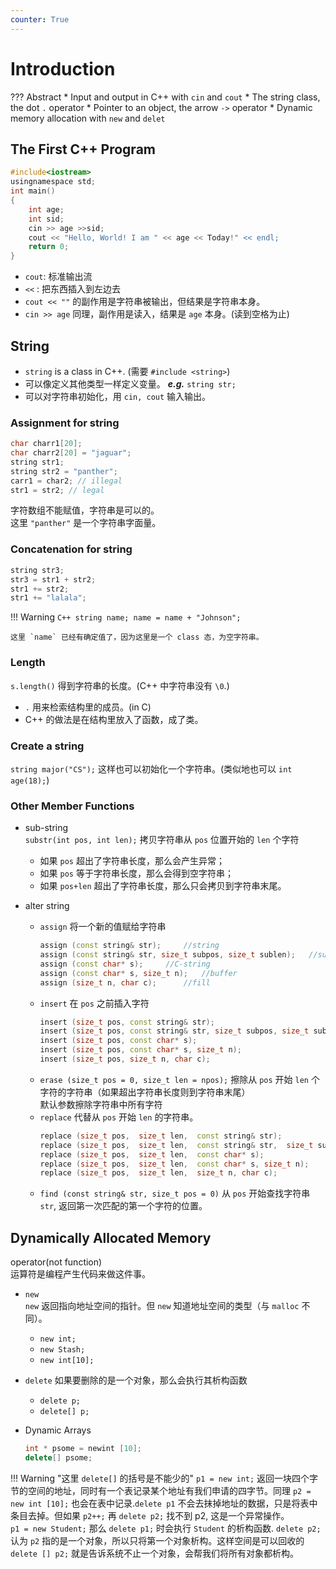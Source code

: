 ```yaml
---
counter: True  
---
```


# Introduction

??? Abstract
    * Input and output in C++ with `cin` and `cout`
    * The string class, the dot `.` operator
    * Pointer to an object, the arrow `->` operator
    * Dynamic memory allocation with `new` and `delet`

## The First C++ Program

``` C++
#include<iostream>
usingnamespace std;
int main()
{  
    int age;
    int sid;
    cin >> age >>sid;
    cout << "Hello, World! I am " << age << Today!" << endl;  
    return 0;
}
```

* `cout`: 标准输出流  
* `<<` : 把东西插入到左边去  
* `cout << ""` 的副作用是字符串被输出，但结果是字符串本身。   
* `cin >> age` 同理，副作用是读入，结果是 `age` 本身。(读到空格为止)

## String

* `string` is a class in C++. (需要 `#include <string>`)  
* 可以像定义其他类型一样定义变量。 ***e.g.*** `string str;`
* 可以对字符串初始化，用 `cin, cout` 输入输出。


### Assignment for string

``` C++
char charr1[20];
char charr2[20] = "jaguar"; 
string str1;
string str2 = "panther"; 
carr1 = char2; // illegal 
str1 = str2; // legal
```

字符数组不能赋值，字符串是可以的。   
这里 `"panther"` 是一个字符串字面量。

### Concatenation for string

``` C++
string str3;
str3 = str1 + str2;
str1 += str2;
str1 += "lalala";
```

!!! Warning
    ``` C++
    string name;
    name = name + "Johnson";
    ```

    这里 `name` 已经有确定值了，因为这里是一个 class 态，为空字符串。

### Length

`s.length()` 得到字符串的长度。(C++ 中字符串没有 `\0`.)

* `.` 用来检索结构里的成员。(in C)
* C++ 的做法是在结构里放入了函数，成了类。

### Create a string

`string major("CS");` 这样也可以初始化一个字符串。(类似地也可以 `int age(18);`)

### Other Member Functions

* sub-string  
`substr(int pos, int len);` 拷贝字符串从 `pos` 位置开始的 `len` 个字符
    * 如果 `pos` 超出了字符串长度，那么会产生异常；
    * 如果 `pos` 等于字符串长度，那么会得到空字符串；
    * 如果 `pos+len` 超出了字符串长度，那么只会拷贝到字符串末尾。
* alter string  

    * `assign` 将一个新的值赋给字符串   
        ``` C++
        assign (const string& str);     //string
        assign (const string& str, size_t subpos, size_t sublen);   //substring
        assign (const char* s);     //C-string
        assign (const char* s, size_t n);   //buffer
        assign (size_t n, char c);      //fill
        ```
    * `insert` 在 `pos` 之前插入字符  
        ``` C++
        insert (size_t pos, const string& str);
        insert (size_t pos, const string& str, size_t subpos, size_t sublen);
        insert (size_t pos, const char* s);
        insert (size_t pos, const char* s, size_t n);
        insert (size_t pos, size_t n, char c);   
        ```
    * `erase (size_t pos = 0, size_t len = npos);` 擦除从 `pos` 开始 `len` 个字符的字符串（如果超出字符串长度则到字符串末尾）  
    默认参数擦除字符串中所有字符
    * `replace` 代替从 `pos` 开始 `len` 的字符串。
        ``` C++
        replace (size_t pos,  size_t len,  const string& str);
        replace (size_t pos,  size_t len,  const string& str,  size_t subpos, size_t sublen);
        replace (size_t pos,  size_t len,  const char* s);
        replace (size_t pos,  size_t len,  const char* s, size_t n);
        replace (size_t pos,  size_t len,  size_t n, char c);
        ```
    * `find (const string& str, size_t pos = 0)` 从 `pos` 开始查找字符串 `str`, 返回第一次匹配的第一个字符的位置。


## Dynamically Allocated Memory

operator(not function)  
运算符是编程产生代码来做这件事。

* `new`   
`new` 返回指向地址空间的指针。但 `new` 知道地址空间的类型（与 `malloc` 不同）。

    * `new int;`
    * `new Stash;`
    * `new int[10];`
* `delete`
如果要删除的是一个对象，那么会执行其析构函数  

    * `delete p;`
    * `delete[] p;`

* Dynamic Arrays    

    ``` C++
    int * psome = newint [10];
    delete[] psome;
    ```

!!! Warning "这里 `delete[]` 的括号是不能少的"
    `p1 = new int;` 返回一块四个字节的空间的地址，同时有一个表记录某个地址有我们申请的四字节。同理 `p2 = new int [10];` 也会在表中记录.`delete p1` 不会去抹掉地址的数据，只是将表中条目去掉。但如果 `p2++;` 再 `delete p2;` 找不到 p2, 这是一个异常操作。  
    `p1 = new Student;` 那么 `delete p1;` 时会执行 `Student` 的析构函数. `delete p2;` 认为 `p2` 指的是一个对象，所以只将第一个对象析构。这样空间是可以回收的 `delete [] p2;` 就是告诉系统不止一个对象，会帮我们将所有对象都析构。